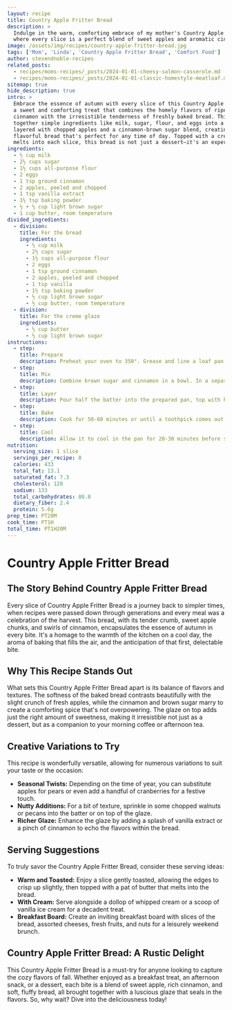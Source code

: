 ```yaml
---
layout: recipe
title: Country Apple Fritter Bread
description: >
  Indulge in the warm, comforting embrace of my mother's Country Apple Fritter Bread,
  where every slice is a perfect blend of sweet apples and aromatic cinnamon.
image: /assets/img/recipes/country-apple-fritter-bread.jpg
tags: ['Mom', 'Linda', 'Country Apple Fritter Bread', 'Comfort Food']
author: stevendnoble-recipes
related_posts:
  - recipes/moms-recipes/_posts/2024-01-01-cheesy-salmon-casserole.md
  - recipes/moms-recipes/_posts/2024-01-01-classic-homestyle-meatloaf.md
sitemap: true
hide_description: true
intro: >
  Embrace the essence of autumn with every slice of this Country Apple Fritter Bread,
  a sweet and comforting treat that combines the homely flavors of ripe apples and
  cinnamon with the irresistible tenderness of freshly baked bread. This recipe weaves
  together simple ingredients like milk, sugar, flour, and eggs into a delectable loaf,
  layered with chopped apples and a cinnamon-brown sugar blend, creating a moist and
  flavorful bread that's perfect for any time of day. Topped with a creamy glaze that
  melts into each slice, this bread is not just a dessert—it's an experience.
ingredients:
  - ½ cup milk
  - 2½ cups sugar
  - 1½ cups all-purpose flour
  - 2 eggs
  - 1 tsp ground cinnamon
  - 2 apples, peeled and chopped
  - 1 tsp vanilla extract
  - 1½ tsp baking powder
  - ½ + ⅓ cup light brown sugar
  - 1 cup butter, room temperature
divided_ingredients:
  - division:
    title: For the bread
    ingredients:
      - ½ cup milk
      - 2½ cups sugar
      - 1½ cups all-purpose flour
      - 2 eggs
      - 1 tsp ground cinnamon
      - 2 apples, peeled and chopped
      - 1 tsp vanilla
      - 1½ tsp baking powder
      - ½ cup light brown sugar
      - ½ cup butter, room temperature
  - division:
    title: For the creme glaze
    ingredients:
      - ½ cup butter
      - ⅓ cup light brown sugar
instructions:
  - step:
    title: Prepare
    description: Preheat your oven to 350°. Grease and line a loaf pan with foil, then grease again for easy removal.
  - step:
    title: Mix
    description: Combine brown sugar and cinnamon in a bowl. In a separate bowl, beat white sugar and butter until fluffy, then gradually add eggs, vanilla, milk, flour, and baking powder to form the batter.
  - step:
    title: Layer
    description: Pour half the batter into the prepared pan, top with half the apples and half the cinnamon-sugar mix. Repeat the layers, then use a toothpick to swirl and create a pattern on top.
  - step:
    title: Bake
    description: Cook for 50-60 minutes or until a toothpick comes out clean. Glaze the hot bread with the butter and brown sugar mix right out of the oven.
  - step:
    title: Cool
    description: Allow it to cool in the pan for 20-30 minutes before serving.
nutrition:
  serving_size: 1 slice
  servings_per_recipe: 8
  calories: 433
  total_fat: 13.1
  saturated_fat: 7.3
  cholesterol: 120
  sodium: 133
  total_carbohydrates: 80.8
  dietary_fiber: 2.4
  protein: 5.6g
prep_time: PT20M
cook_time: PT1H
total_time: PT1H20M
---
```


# Country Apple Fritter Bread

## The Story Behind Country Apple Fritter Bread

Every slice of Country Apple Fritter Bread is a journey back to simpler times, when recipes were passed down through generations and every meal was a celebration of the harvest. This bread, with its tender crumb, sweet apple chunks, and swirls of cinnamon, encapsulates the essence of autumn in every bite. It's a homage to the warmth of the kitchen on a cool day, the aroma of baking that fills the air, and the anticipation of that first, delectable bite.

## Why This Recipe Stands Out

What sets this Country Apple Fritter Bread apart is its balance of flavors and textures. The softness of the baked bread contrasts beautifully with the slight crunch of fresh apples, while the cinnamon and brown sugar marry to create a comforting spice that's not overpowering. The glaze on top adds just the right amount of sweetness, making it irresistible not just as a dessert, but as a companion to your morning coffee or afternoon tea.

## Creative Variations to Try

This recipe is wonderfully versatile, allowing for numerous variations to suit your taste or the occasion:

* **Seasonal Twists:** Depending on the time of year, you can substitute apples for pears or even add a handful of cranberries for a festive touch.
* **Nutty Additions:** For a bit of texture, sprinkle in some chopped walnuts or pecans into the batter or on top of the glaze.
* **Richer Glaze:** Enhance the glaze by adding a splash of vanilla extract or a pinch of cinnamon to echo the flavors within the bread.

## Serving Suggestions

To truly savor the Country Apple Fritter Bread, consider these serving ideas:

* **Warm and Toasted:** Enjoy a slice gently toasted, allowing the edges to crisp up slightly, then topped with a pat of butter that melts into the bread.
* **With Cream:** Serve alongside a dollop of whipped cream or a scoop of vanilla ice cream for a decadent treat.
* **Breakfast Board:** Create an inviting breakfast board with slices of the bread, assorted cheeses, fresh fruits, and nuts for a leisurely weekend brunch.

## Country Apple Fritter Bread: A Rustic Delight

This Country Apple Fritter Bread is a must-try for anyone looking to capture the cozy flavors of fall. Whether enjoyed as a breakfast treat, an afternoon snack, or a dessert, each bite is a blend of sweet apple, rich cinnamon, and soft, fluffy bread, all brought together with a luscious glaze that seals in the flavors. So, why wait? Dive into the deliciousness today!
